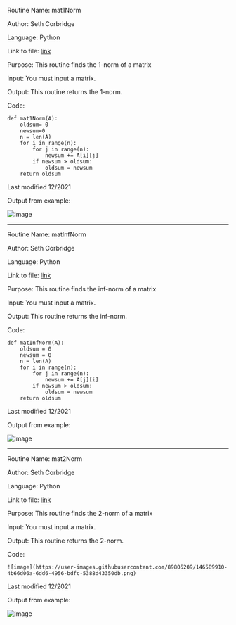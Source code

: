 Routine Name: mat1Norm

Author: Seth Corbridge

Language: Python

Link to file: [link](https://github.com/SethCorb/math4610/blob/e5ecbf9615953f2f4ac46a5be4b117212b92743d/software/matNorms.py)

Purpose: This routine finds the 1-norm of a matrix 

Input: You must input a matrix.

Output: This routine returns the 1-norm.

Code:
```
def mat1Norm(A):
    oldsum= 0
    newsum=0
    n = len(A)
    for i in range(n):
        for j in range(n):
            newsum += A[i][j]
        if newsum > oldsum:
            oldsum = newsum
    return oldsum
```
Last modified 12/2021

Output from example:

![image](https://user-images.githubusercontent.com/89805209/146589582-0f7c54e4-43d8-48f3-a644-801a3cb767c1.png)

---

Routine Name: matInfNorm

Author: Seth Corbridge

Language: Python

Link to file: [link](https://github.com/SethCorb/math4610/blob/e5ecbf9615953f2f4ac46a5be4b117212b92743d/software/matNorms.py)

Purpose: This routine finds the inf-norm of a matrix 

Input: You must input a matrix.

Output: This routine returns the inf-norm.

Code:
```
def matInfNorm(A):
    oldsum = 0
    newsum = 0
    n = len(A)
    for i in range(n):
        for j in range(n):
            newsum += A[j][i]
        if newsum > oldsum:
            oldsum = newsum
    return oldsum
```
Last modified 12/2021

Output from example:

![image](https://user-images.githubusercontent.com/89805209/146589835-4c70434a-e95d-49e2-9691-c0718c6b412a.png)

---

Routine Name: mat2Norm

Author: Seth Corbridge

Language: Python

Link to file: [link](https://github.com/SethCorb/math4610/blob/e5ecbf9615953f2f4ac46a5be4b117212b92743d/software/matNorms.py)

Purpose: This routine finds the 2-norm of a matrix 

Input: You must input a matrix.

Output: This routine returns the 2-norm.

Code:
```
![image](https://user-images.githubusercontent.com/89805209/146589910-4b66d06a-6dd6-4956-bdfc-5388d43350db.png)
```
Last modified 12/2021

Output from example:

![image](https://user-images.githubusercontent.com/89805209/146589990-e733d44d-7a0a-41d4-aedd-175f05e015df.png)

